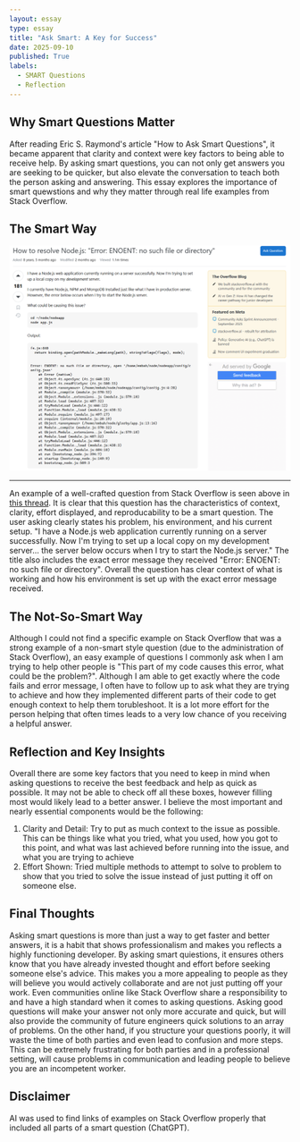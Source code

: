 ```yaml
---
layout: essay
type: essay
title: "Ask Smart: A Key for Success"
date: 2025-09-10
published: True
labels:
  - SMART Questions
  - Reflection
---
```


## Why Smart Questions Matter
After reading Eric S. Raymond's article "How to Ask Smart Questions", it became apparent that clarity and context were key factors to being able to receive help. By asking smart questions, you can not only get answers you are seeking to be quicker, but also elevate the conversation to teach both the person asking and answering. This essay explores the importance of smart quewstions and why they matter through real life examples from Stack Overflow.

## The Smart Way
<img width="750px" class="rounded float-start pe-4" src="../img/stack_overflow_question.png">

<div style="clear: both;"></div>

<hr>

An example of a well-crafted question from Stack Overflow is seen above in [this thread](https://stackoverflow.com/questions/43260643/how-to-resolve-node-js-error-enoent-no-such-file-or-directory). It is clear that this question has the characteristics of context, clarity, effort displayed, and reproducability to be a smart question. The user asking clearly states his problem, his environment, and his current setup. "I have a Node.js web application currently running on a server successfully. Now I'm trying to set up a local copy on my development server... the server below occurs when I try to start the Node.js server." The title also includes the exact error message they received "Error: ENOENT: no such file or directory". Overall the question has clear context of what is working and how his environment is set up with the exact error message received.

## The Not-So-Smart Way
Although I could not find a specific example on Stack Overflow that was a strong example of a non-smart style question (due to the administration of Stack Overflow), an easy example of questions I commonly ask when I am trying to help other people is "This part of my code causes this error, what could be the problem?". Although I am able to get exactly where the code fails and error message, I often have to follow up to ask what they are trying to achieve and how they implemented different parts of their code to get enough context to help them torubleshoot. It is a lot more effort for the person helping that often times leads to a very low chance of you receiving a helpful answer. 

##  Reflection and Key Insights
Overall there are some key factors that you need to keep in mind when asking questions to receive the best feedback and help as quick as possible. It may not be able to check off all these boxes, however filling most would likely lead to a better answer. I believe the most important and nearly essential components would be the following:
1. Clarity and Detail: Try to put as much context to the issue as possible. This can be things like what you tried, what you used, how you got to this point, and what was last achieved before running into the issue, and what you are trying to achieve
2. Effort Shown: Tried multiple methods to attempt to solve to problem to show that you tried to solve the issue instead of just putting it off on someone else.

## Final Thoughts
Asking smart questions is more than just a way to get faster and better answers, it is a habit that shows professionalism and makes you reflects a highly functioning developer. By asking smart quiestions, it ensures others know that you have already invested thought and effort before seeking someone else's advice. This makes you a more appealing to people as they will believe you would actively collaborate and are not just putting off your work. Even communities online like Stack Overflow share a responsibility to and have a high standard when it comes to asking questions. Asking good questions will make your answer not only more accurate and quick, but will also provide the community of future engineers quick solutions to an array of problems. On the other hand, if you structure your questions poorly, it will waste the time of both parties and even lead to confusion and more steps. This can be extremely frustrating for both parties and in a professional setting, will cause problems in communication and leading people to believe you are an incompetent worker. 

## Disclaimer
AI was used to find links of examples on Stack Overflow properly that included all parts of a smart question (ChatGPT).
